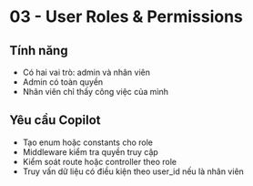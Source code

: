# 03 - User Roles & Permissions

## Tính năng
- Có hai vai trò: admin và nhân viên
- Admin có toàn quyền
- Nhân viên chỉ thấy công việc của mình

## Yêu cầu Copilot
- Tạo enum hoặc constants cho role
- Middleware kiểm tra quyền truy cập
- Kiểm soát route hoặc controller theo role
- Truy vấn dữ liệu có điều kiện theo user_id nếu là nhân viên
